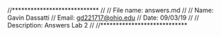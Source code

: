 //****************************
//
//  File name: answers.md
//
//  Name: Gavin Dassatti
//  Email: gd221717@ohio.edu
//  Date: 09/03/19
//
//  Description: Answers Lab 2
//
//****************************

